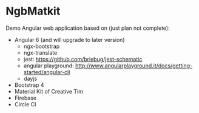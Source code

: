 # NgbMatkit

Demo Angular web application based on (just plan not complete):
  - Angular 6 (and will upgrade to later version)
    - ngx-bootstrap
    - ngx-translate
    - jest: https://github.com/briebug/jest-schematic
    - angular playground: http://www.angularplayground.it/docs/getting-started/angular-cli
    - dayjs 
  - Bootstrap 4
  - Material Kit of Creative Tim
  - Firebase
  - Circle CI
